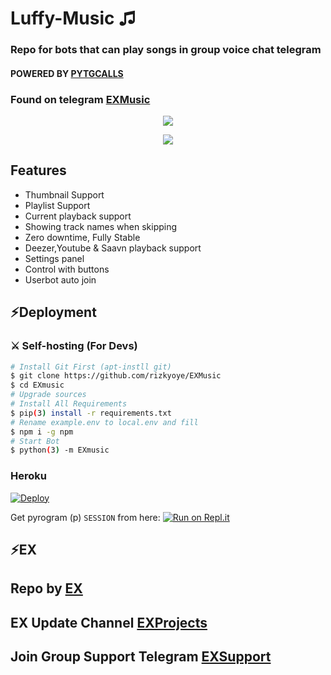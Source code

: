 <h1 align="centre">Luffy-Music ♫</h1>

### Repo for bots that can play songs in group voice chat telegram
#### POWERED BY [PYTGCALLS](https://github.com/pytgcalls/pytgcalls)
### Found on telegram [EXMusic](https://t.me/EXMusiccbot)

<p align="center">
  <img src="https://telegra.ph/file/d2b539f061923cee37797.jpg">
</p>
<p align="center">
  <img src="https://telegra.ph/file/7cd6c44d1431b0fa9063b.jpg">
</p>
<h2> Features </h2>

- Thumbnail Support
- Playlist Support
- Current playback support
- Showing track names when skipping
- Zero downtime, Fully Stable
- Deezer,Youtube & Saavn playback support
- Settings panel
- Control with buttons
- Userbot auto join

## ⚡Deployment

### ⚔ Self-hosting (For Devs) 
```sh
# Install Git First (apt-instll git)
$ git clone https://github.com/rizkyoye/EXMusic
$ cd EXmusic
# Upgrade sources
# Install All Requirements 
$ pip(3) install -r requirements.txt
# Rename example.env to local.env and fill
$ npm i -g npm
# Start Bot 
$ python(3) -m EXmusic
```

### Heroku

[![Deploy](https://www.herokucdn.com/deploy/button.svg)](https://heroku.com/deploy?template=https://github.com/rizkyoye/EXMusic)

Get pyrogram (p)  `SESSION` from here:
[![Run on Repl.it](https://repl.it/badge/github/vckyou/PyrogramString)](https://repl.it/@vckyou/PyrogramString?lite=1&outputonly=1)

## ⚡EX
## Repo by [EX](https://t.me/rizexx)
## EX Update Channel [EXProjects](https://t.me/EXProjects)
## Join Group Support Telegram [EXSupport](https://t.me/EXGroupSupport)
